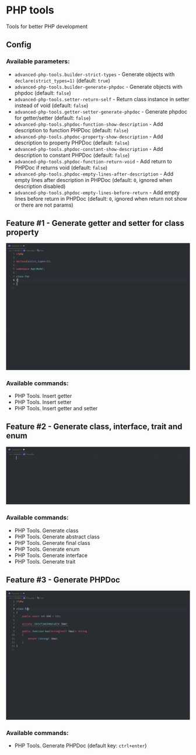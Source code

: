 # PHP tools

Tools for better PHP development

## Config

### Available parameters:
- `advanced-php-tools.builder-strict-types` - Generate objects with `declare(strict_types=1)` (default: `true`)
- `advanced-php-tools.builder-generate-phpdoc` - Generate objects with phpdoc (default: `false`)
- `advanced-php-tools.setter-return-self` - Return class instance in setter instead of void (default: `false`)
- `advanced-php-tools.getter-setter-generate-phpdoc` - Generate phpdoc for getter/setter (default: `false`)
- `advanced-php-tools.phpdoc-function-show-description` - Add description to function PHPDoc (default: `false`)
- `advanced-php-tools.phpdoc-property-show-description` - Add description to property PHPDoc (default: `false`)
- `advanced-php-tools.phpdoc-constant-show-description` - Add description to constant PHPDoc (default: `false`)
- `advanced-php-tools.phpdoc-function-return-void` - Add return to PHPDoc if returns void (default: `false`)
- `advanced-php-tools.phpdoc-empty-lines-after-description` - Add empty lines after description in PHPDoc (default: `0`, ignored when description disabled)
- `advanced-php-tools.phpdoc-empty-lines-before-return` - Add empty lines before return in PHPDoc (default: `0`, ignored when return not show or there are not params)

## Feature #1 - Generate getter and setter for class property

![Example](https://raw.githubusercontent.com/alexsobolenko/php-tools/master/assets/getters-setters.gif)

### Available commands:
- PHP Tools. Insert getter
- PHP Tools. Insert setter
- PHP Tools. Insert getter and setter

## Feature #2 - Generate class, interface, trait and enum

![Example](https://raw.githubusercontent.com/alexsobolenko/php-tools/master/assets/fabric.gif)

### Available commands:
- PHP Tools. Generate class
- PHP Tools. Generate abstract class
- PHP Tools. Generate final class
- PHP Tools. Generate enum
- PHP Tools. Generate interface
- PHP Tools. Generate trait

## Feature #3 - Generate PHPDoc

![Example](https://raw.githubusercontent.com/alexsobolenko/php-tools/master/assets/phpdoc.gif)

### Available commands:
- PHP Tools. Generate PHPDoc (default key: `ctrl+enter`)
